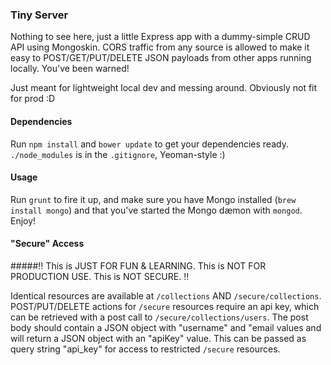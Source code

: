 ### Tiny Server
Nothing to see here, just a little Express app with a dummy-simple CRUD API using Mongoskin. CORS traffic from any source is allowed to make it easy to POST/GET/PUT/DELETE JSON payloads from other apps running locally. You've been warned!

Just meant for lightweight local dev and messing around. Obviously not fit for prod :D

#### Dependencies
Run `npm install` and `bower update` to get your dependencies ready. `./node_modules` is in the `.gitignore`, Yeoman-style :)

#### Usage
Run `grunt` to fire it up, and make sure you have Mongo installed (`brew install mongo`) and that you've started the Mongo dæmon with `mongod`. Enjoy! 

#### "Secure" Access

#####:bangbang: This is JUST FOR FUN & LEARNING. This is NOT FOR PRODUCTION USE. This is NOT SECURE. :bangbang:

Identical resources are available at `/collections` AND `/secure/collections`. POST/PUT/DELETE actions for `/secure` resources require an api key, which can be retrieved with a post call to `/secure/collections/users`. The post body should contain a JSON object with "username" and "email values and will return a JSON object with an "apiKey" value. This can be passed as query string "api_key" for access to restricted `/secure` resources. 
